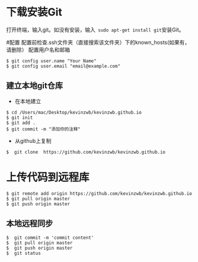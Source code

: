 # 下载安装Git
打开终端，输入git。如没有安装，输入``` sudo apt-get install git```安装Git。

#配置
配置前检查.ssh文件夹（直接搜索该文件夹）下的known_hosts(如果有，请删除）
配置用户名和邮箱
``` 
$ git config user.name "Your Name"  
$ git config user.email "email@example.com"  
``` 

## 建立本地git仓库
- 在本地建立
``` 
$ cd /Users/mac/Desktop/kevinzwb/kevinzwb.github.io
$ git init 
$ git add .
$ git commit -m "添加你的注释"

``` 

- 从github上复制
``` 
$  git clone  https://github.com/kevinzwb/kevinzwb.github.io
``` 

# 上传代码到远程库
```
$ git remote add origin https://github.com/kevinzwb/kevinzwb.github.io
$ git pull origin master  
$ git push origin master  
```

## 本地远程同步
```
$  git commit -m 'commit content'
$  git pull origin master  
$  git push origin master  
$  git status
```
